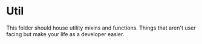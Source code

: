 # Util

This folder should house utility mixins and functions. Things that aren't user facing but make your life as a developer easier.
